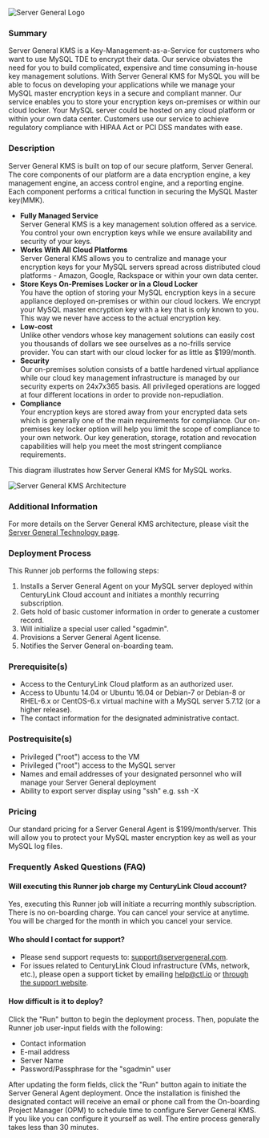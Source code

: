 ![Server General Logo](http://kms.servergeneral.com/mediapress/server-general-logo.png)

### Summary
Server General KMS is a Key-Management-as-a-Service for customers who want to use MySQL TDE to encrypt their data. Our service obviates the need for you to build complicated, expensive and time consuming in-house key management solutions. With Server General KMS for MySQL you will be able to focus on developing your applications while we manage your MySQL master encryption keys in a secure and compliant manner. Our service enables you to store your encryption keys on-premises or within our cloud locker. Your MySQL server could be hosted on any cloud platform or within your own data center. Customers use our service to achieve regulatory compliance with HIPAA Act or PCI DSS mandates with ease.

### Description
Server General KMS is built on top of our secure platform, Server General. The core components of our platform are a data encryption engine, a key management engine, an access control engine, and a reporting engine. Each component performs a critical function in securing the MySQL Master key(MMK).

* **Fully Managed Service** <br>
Server General KMS is a key management solution offered as a service. You control your own encryption keys while we ensure availability and security of your keys.
* **Works With All Cloud Platforms** <br>
Server General KMS allows you to centralize and manage your encryption keys for your MySQL servers spread across distributed cloud platforms - Amazon, Google, Rackspace or within your own data center.
* **Store Keys On-Premises Locker or in a Cloud Locker** <br>
You have the option of storing your MySQL encryption keys in a secure appliance deployed on-premises or within our cloud lockers. We encrypt your MySQL master encryption key with a key that is only known to you. This way we never have access to the actual encryption key.
* **Low-cost** <br>
Unlike other vendors whose key management solutions can easily cost you thousands of dollars we see ourselves as a no-frills service provider. You can start with our cloud locker for as little as $199/month.
* **Security** <br>
Our on-premises solution consists of a battle hardened virtual appliance while our cloud key management infrastructure is managed by our security experts on 24x7x365 basis. All privileged operations are logged at four different locations in order to provide non-repudiation. 
* **Compliance** <br>
Your encryption keys are stored away from your encrypted data sets which is generally one of the main requirements for compliance. Our on-premises key locker option will help you limit the scope of compliance to your own network. Our key generation, storage, rotation and revocation capabilities will help you meet the most stringent compliance requirements.


This diagram illustrates how Server General KMS for MySQL works.

![Server General KMS Architecture](https://kms.servergeneral.com/mediapress/how_does_it_work_kms.png)

### Additional Information
For more details on the Server General KMS architecture, please visit the [Server General Technology page](https://kms.servergeneral.com/technology/).

### Deployment Process
This Runner job performs the following steps:

1. Installs a Server General Agent on your MySQL server deployed within CenturyLink Cloud account and initiates a monthly recurring subscription.
2. Gets hold of basic customer information in order to generate a customer record.
3. Will initialize a special user called "sgadmin". 
4. Provisions a Server General Agent license.
5. Notifies the Server General on-boarding team.

### Prerequisite(s)
* Access to the CenturyLink Cloud platform as an authorized user.
* Access to Ubuntu 14.04 or Ubuntu 16.04 or Debian-7 or Debian-8 or RHEL-6.x or CentOS-6.x virtual machine with a MySQL server 5.7.12 (or a higher release).
* The contact information for the designated administrative contact.

### Postrequisite(s)
* Privileged ("root") access to the VM
* Privileged ("root") access to the MySQL server
* Names and email addresses of your designated personnel who will manage your Server General deployment
* Ability to export server display using "ssh" e.g. ssh -X <IP address of your MySQL server>

### Pricing
Our standard pricing for a Server General Agent is $199/month/server. This will allow you to protect your MySQL master encryption key as well as your MySQL log files.

### Frequently Asked Questions (FAQ)

#### Will executing this Runner job charge my CenturyLink Cloud account?
Yes, executing this Runner job will initiate a recurring monthly subscription. There is no on-boarding charge. You can cancel your service at anytime. You will be charged for the month in which you cancel your service.

#### Who should I contact for support?
* Please send support requests to: [support@servergeneral.com](mailto:support@servergeneral.com).
* For issues related to CenturyLink Cloud infrastructure (VMs, network, etc.), please open a support ticket by emailing [help@ctl.io](mailto:help@ctl.io) or [through the support website](https://t3n.zendesk.com/tickets/new).

#### How difficult is it to deploy?
Click the "Run" button to begin the deployment process. Then, populate the Runner job user-input fields with the following:
* Contact information
* E-mail address
* Server Name
* Password/Passphrase for the "sgadmin" user

After updating the form fields, click the "Run" button again to initiate the Server General Agent deployment. Once the installation is finished the designated contact will receive an email or phone call from the On-boarding Project Manager (OPM) to schedule time to configure Server General KMS. If you like you can configure it yourself as well. The entire process generally takes less than 30 minutes.
